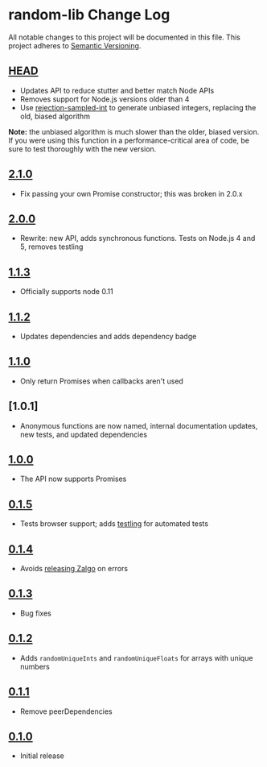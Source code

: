 # random-lib Change Log
All notable changes to this project will be documented in this file.
This project adheres to [Semantic Versioning](http://semver.org/).

## [HEAD]
* Updates API to reduce stutter and better match Node APIs
* Removes support for Node.js versions older than 4
* Use [rejection-sampled-int][] to generate unbiased integers, replacing the
  old, biased algorithm

**Note:** the unbiased algorithm is much slower than the older, biased version.
If you were using this function in a performance-critical area of code, be sure
to test thoroughly with the new version.

## [2.1.0]
* Fix passing your own Promise constructor; this was broken in 2.0.x

## [2.0.0]
* Rewrite: new API, adds synchronous functions. Tests on Node.js 4 and 5,
  removes testling

## [1.1.3]
* Officially supports node 0.11

## [1.1.2]
* Updates dependencies and adds dependency badge

## [1.1.0]
* Only return Promises when callbacks aren't used

## [1.0.1]
* Anonymous functions are now named, internal documentation updates, new tests,
  and updated dependencies

## [1.0.0]
* The API now supports Promises

## [0.1.5]
* Tests browser support; adds [testling][] for automated tests

## [0.1.4]
* Avoids [releasing Zalgo][zalgo] on errors

## [0.1.3]
* Bug fixes

## [0.1.2]
* Adds `randomUniqueInts` and `randomUniqueFloats` for arrays with unique
  numbers

## [0.1.1]
* Remove peerDependencies

## [0.1.0]
* Initial release

[0.1.0]: https://github.com/urbanairship/node-random-lib/compare/687c951...v0.1.0
[0.1.1]: https://github.com/urbanairship/node-random-lib/compare/v0.1.0...v0.1.1
[0.1.2]: https://github.com/urbanairship/node-random-lib/compare/v0.1.1...v0.1.2
[0.1.3]: https://github.com/urbanairship/node-random-lib/compare/v0.1.2...v0.1.3
[0.1.4]: https://github.com/urbanairship/node-random-lib/compare/v0.1.3...v0.1.4
[0.1.5]: https://github.com/urbanairship/node-random-lib/compare/v0.1.4...v0.1.5
[1.0.0]: https://github.com/urbanairship/node-random-lib/compare/v0.1.5...v1.0.0
[1.1.0]: https://github.com/urbanairship/node-random-lib/compare/v1.0.0...v1.1.0
[1.1.2]: https://github.com/urbanairship/node-random-lib/compare/v1.1.0...v1.1.2
[1.1.3]: https://github.com/urbanairship/node-random-lib/compare/v1.1.2...v1.1.3
[2.0.0]: https://github.com/urbanairship/node-random-lib/compare/v1.1.3...v2.0.0
[2.1.0]: https://github.com/urbanairship/node-random-lib/compare/v2.0.0...v2.1.0
[HEAD]: https://github.com/urbanairship/node-random-lib/compare/v2.1.0...HEAD

[zalgo]: http://blog.izs.me/post/59142742143/designing-apis-for-asynchrony
[testling]: https://ci.testling.com/
[rejection-sampled-int]: https://github.com/fardog/rejection-sampled-int
